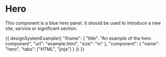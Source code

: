# Hero

This component is a blue hero panel. It should be used to introduce a new site, service or significant section.

{{ designSystemExample({
"iframe": {
    "title": "An example of the hero component",
    "url": "example.html",
    "size": "m"
},
"component": {
    "name": "hero",
    "tabs": ["HTML", "jinja"]
}
}) }}
